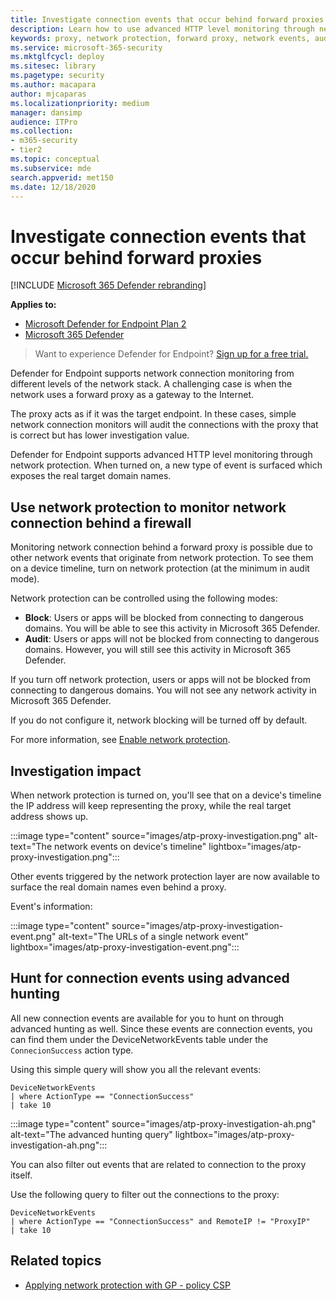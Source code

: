 ```yaml
---
title: Investigate connection events that occur behind forward proxies
description: Learn how to use advanced HTTP level monitoring through network protection in Microsoft Defender for Endpoint, which surfaces a real target, instead of a proxy.
keywords: proxy, network protection, forward proxy, network events, audit, block, domain names, domain
ms.service: microsoft-365-security
ms.mktglfcycl: deploy
ms.sitesec: library
ms.pagetype: security
ms.author: macapara
author: mjcaparas
ms.localizationpriority: medium
manager: dansimp
audience: ITPro
ms.collection: 
- m365-security
- tier2
ms.topic: conceptual
ms.subservice: mde
search.appverid: met150
ms.date: 12/18/2020
---
```


# Investigate connection events that occur behind forward proxies

[!INCLUDE [Microsoft 365 Defender rebranding](../../includes/microsoft-defender.md)]

**Applies to:**
- [Microsoft Defender for Endpoint Plan 2](https://go.microsoft.com/fwlink/p/?linkid=2154037)
- [Microsoft 365 Defender](https://go.microsoft.com/fwlink/?linkid=2118804)

> Want to experience Defender for Endpoint? [Sign up for a free trial.](https://signup.microsoft.com/create-account/signup?products=7f379fee-c4f9-4278-b0a1-e4c8c2fcdf7e&ru=https://aka.ms/MDEp2OpenTrial?ocid=docs-wdatp-investigatemachines-abovefoldlink)

Defender for Endpoint supports network connection monitoring from different levels of the network stack. A challenging case is when the network uses a forward proxy as a gateway to the Internet.

The proxy acts as if it was the target endpoint. In these cases, simple network connection monitors will audit the connections with the proxy that is correct but has lower investigation value.

Defender for Endpoint supports advanced HTTP level monitoring through network protection. When turned on, a new type of event is surfaced which exposes the real target domain names.

## Use network protection to monitor network connection behind a firewall

Monitoring network connection behind a forward proxy is possible due to other network events that originate from network protection. To see them on a device timeline, turn on network protection (at the minimum in audit mode).

Network protection can be controlled using the following modes:

- **Block**: Users or apps will be blocked from connecting to dangerous domains. You will be able to see this activity in Microsoft 365 Defender.
- **Audit**: Users or apps will not be blocked from connecting to dangerous domains. However, you will still see this activity in Microsoft 365 Defender.


If you turn off network protection, users or apps will not be blocked from connecting to dangerous domains. You will not see any network activity in Microsoft 365 Defender.

If you do not configure it, network blocking will be turned off by default.

For more information, see [Enable network protection](enable-network-protection.md).

## Investigation impact

When network protection is turned on, you'll see that on a device's timeline the IP address will keep representing the proxy, while the real target address shows up.

:::image type="content" source="images/atp-proxy-investigation.png" alt-text="The network events on device's timeline" lightbox="images/atp-proxy-investigation.png":::

Other events triggered by the network protection layer are now available to surface the real domain names even behind a proxy.

Event's information:

:::image type="content" source="images/atp-proxy-investigation-event.png" alt-text="The URLs of a single network event" lightbox="images/atp-proxy-investigation-event.png":::

## Hunt for connection events using advanced hunting

All new connection events are available for you to hunt on through advanced hunting as well. Since these events are connection events, you can find them under the DeviceNetworkEvents table under the `ConnecionSuccess` action type.

Using this simple query will show you all the relevant events:

```console
DeviceNetworkEvents
| where ActionType == "ConnectionSuccess"
| take 10
```

:::image type="content" source="images/atp-proxy-investigation-ah.png" alt-text="The advanced hunting query" lightbox="images/atp-proxy-investigation-ah.png":::

You can also filter out  events that are related to connection to the proxy itself.

Use the following query to filter out the connections to the proxy:

```console
DeviceNetworkEvents
| where ActionType == "ConnectionSuccess" and RemoteIP != "ProxyIP"
| take 10
```

## Related topics

- [Applying network protection with GP - policy CSP](/windows/client-management/mdm/policy-csp-defender#defender-enablenetworkprotection)
